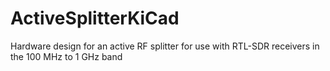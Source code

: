 # ActiveSplitterKiCad
Hardware design for an active RF splitter for use with RTL-SDR receivers in the 100 MHz to 1 GHz band
